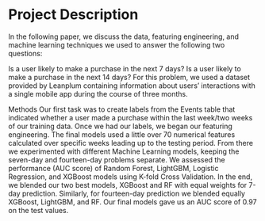 

# Project Description
In the following paper, we discuss the data, featuring engineering, and machine learning techniques we used to answer the following two questions:

Is a user likely to make a purchase in the next 7 days?
Is a user likely to make a purchase in the next 14 days?
For this problem, we used a dataset provided by Leanplum containing information about users’ interactions with a single mobile app during the course of three months.

Methods
Our first task was to create labels from the Events table that indicated whether a user made a purchase within the last week/two weeks of our training data. Once we had our labels, we began our featuring engineering. The final models used a little over 70 numerical features calculated over specific weeks leading up to the testing period. From there we experimented with different Machine Learning models, keeping the seven-day and fourteen-day problems separate. We assessed the performance (AUC score) of Random Forest, LightGBM, Logistic Regression, and XGBoost models using K-fold Cross Validation. In the end, we blended our two best models, XGBoost and RF with equal weights for 7-day prediction. Similarly, for fourteen-day prediction we blended equally XGBoost, LightGBM, and RF. Our final models gave us an AUC score of 0.97 on the test values.
